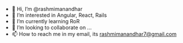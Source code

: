 - 👋 Hi, I’m @rashmimanandhar
- 👀 I’m interested in Angular, React, Rails
- 🌱 I’m currently learning RoR
- 💞️ I’m looking to collaborate on ...
- 📫 How to reach me in my email, its rashmimanandhar7@gmail.com

<!---
rashmimanandhar/rashmimanandhar is a ✨ special ✨ repository because its `README.md` (this file) appears on your GitHub profile.
You can click the Preview link to take a look at your changes.
--->
